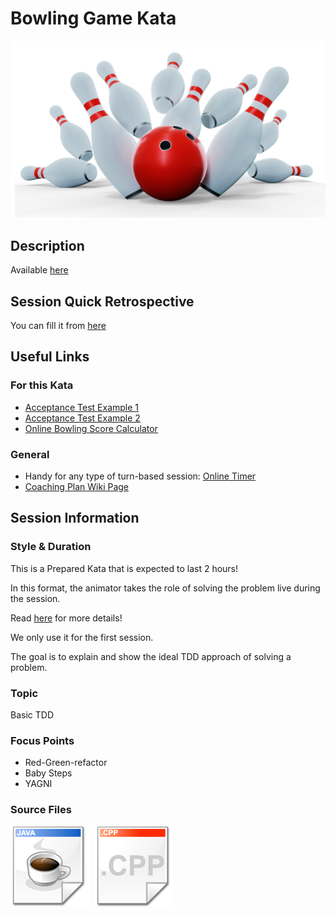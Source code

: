 # Bowling Game Kata

![Bowling Game](./images/BowlingGame.png)

## Description

Available [here](http://codingdojo.org/kata/Bowling/)

## Session Quick Retrospective

You can fill it from [here](QuickRetrospective.md)

## Useful Links

### For this Kata

- [Acceptance Test Example 1](http://www.labviewcraftsmen.com/blog/bowling-kata-unit-test-framework#)
- [Acceptance Test Example 2](http://slocums.homestead.com/gamescore.html)
- [Online Bowling Score Calculator](http://www.bowlinggenius.com/)

### General

- Handy for any type of turn-based session: [Online Timer](https://agility.jahed.dev/)
- [Coaching Plan Wiki Page](https://mxwiki.murex.com/confluence/display/DEVS/%5BXP+Coaching%5D+A+Kata+Plan+to+go+from+learning+TDD+to+refactoring+existing+code)

## Session Information

### Style & Duration

This is a Prepared Kata that is expected to last 2 hours!

In this format, the animator takes the role of solving the problem live during the session.

Read [here](http://codingdojo.org/PreparedKata/) for more details!

We only use it for the first session.

The goal is to explain and show the ideal TDD approach of solving a problem.

### Topic

Basic TDD

### Focus Points

- Red-Green-refactor
- Baby Steps
- YAGNI

### Source Files

[![Java](./images/LanguageJava.png)](./java)
[![C++](./images/LanguageCpp.png)](./cpp)
